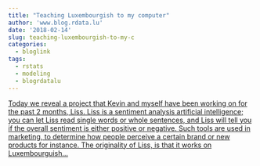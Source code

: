 ```yaml
---
title: "Teaching Luxembourgish to my computer"
author: 'www.blog.rdata.lu'
date: '2018-02-14'
slug: teaching-luxembourgish-to-my-c
categories:
  - bloglink
tags:
  - rstats
  - modeling
  - blogrdatalu
---
```


[Today we reveal a project that Kevin and myself have been working on for the past 2 months, Liss. Liss is a sentiment analysis artificial intelligence; you can let Liss read single words or whole sentences, and Liss will tell you if the overall sentiment is either positive or negative. Such tools are used in marketing, to determine how people perceive a certain brand or new products for instance. The originality of Liss, is that it works on Luxembourguish...<click to read more>](http://www.blog.rdata.lu/post/2018-02-14-teaching-luxembourgish-to-my-computer/)

